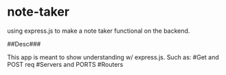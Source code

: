 # note-taker
using express.js to make a note taker functional on the backend. 

##Desc###

This app is meant to show understanding w/ express.js. Such as:
#Get and POST req
#Servers and PORTS
#Routers
